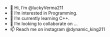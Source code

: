 - 👋 Hi, I’m @luckyVerma211
- 👀 I’m interested in Programming.
- 🌱 I’m currently learning C++.
- 💞️ I’m looking to collaborate on ...
- 📫 Reach me on instagram @dynamic_king211

<!---
luckyVerma211/luckyVerma211 is a ✨ special ✨ repository because its `README.md` (this file) appears on your GitHub profile.
You can click the Preview link to take a look at your changes.
--->
